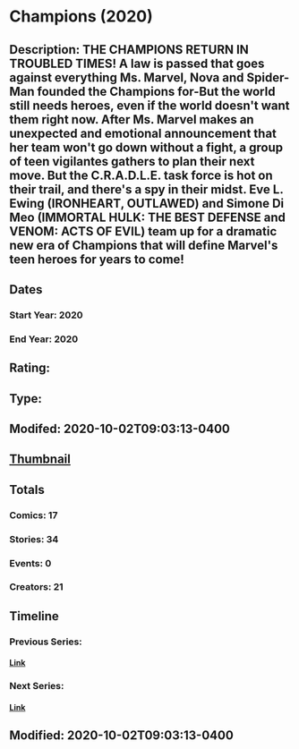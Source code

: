 # Champions (2020)
## Description: THE CHAMPIONS RETURN IN TROUBLED TIMES! A law is passed that goes against everything Ms. Marvel, Nova and Spider-Man founded the Champions for-But the world still needs heroes, even if the world doesn't want them right now. After Ms. Marvel makes an unexpected and emotional announcement that her team won't go down without a fight, a group of teen vigilantes gathers to plan their next move. But the C.R.A.D.L.E. task force is hot on their trail, and there's a spy in their midst. Eve L. Ewing (IRONHEART, OUTLAWED) and Simone Di Meo (IMMORTAL HULK: THE BEST DEFENSE and VENOM: ACTS OF EVIL) team up for a dramatic new era of Champions that will define Marvel's teen heroes for years to come!
## Dates
### Start Year: 2020
### End Year: 2020
## Rating: 
## Type: 
## Modifed: 2020-10-02T09:03:13-0400
## [Thumbnail](http://i.annihil.us/u/prod/marvel/i/mg/a/30/5f73866ee71af.jpg)
## Totals
### Comics: 17
### Stories: 34
### Events: 0
### Creators: 21
## Timeline
### Previous Series: 
#### [Link]()
### Next Series: 
#### [Link]()
## Modified: 2020-10-02T09:03:13-0400